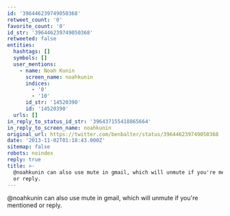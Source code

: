 ```yaml
---
id: '396446239749050368'
retweet_count: '0'
favorite_count: '0'
id_str: '396446239749050368'
retweeted: false
entities:
  hashtags: []
  symbols: []
  user_mentions:
    - name: Noah Kunin
      screen_name: noahkunin
      indices:
        - '0'
        - '10'
      id_str: '14520390'
      id: '14520390'
  urls: []
in_reply_to_status_id_str: '396437155418865664'
in_reply_to_screen_name: noahkunin
original_url: https://twitter.com/benbalter/status/396446239749050368
date: '2013-11-02T01:18:43.000Z'
sitemap: false
robots: noindex
reply: true
title: >-
  @noahkunin can also use mute in gmail, which will unmute if you're mentioned
  or reply.
---
```


@noahkunin can also use mute in gmail, which will unmute if you're mentioned or reply.